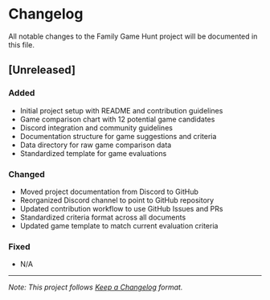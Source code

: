 # Changelog

All notable changes to the Family Game Hunt project will be documented in this file.

## [Unreleased]

### Added
- Initial project setup with README and contribution guidelines
- Game comparison chart with 12 potential game candidates
- Discord integration and community guidelines
- Documentation structure for game suggestions and criteria
- Data directory for raw game comparison data
- Standardized template for game evaluations

### Changed
- Moved project documentation from Discord to GitHub
- Reorganized Discord channel to point to GitHub repository
- Updated contribution workflow to use GitHub Issues and PRs
- Standardized criteria format across all documents
- Updated game template to match current evaluation criteria

### Fixed
- N/A

---
*Note: This project follows [Keep a Changelog](https://keepachangelog.com/en/1.0.0/) format.*
